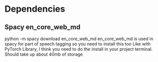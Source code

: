 # Dependencies
## Spacy en_core_web_md
python -m spacy download en_core_web_md 
en_core_web_md is used in spacy for part of speech tagging so you need to install this too
Like with PyTorch Library, I think you need to do the install in your project terminal.
Should take up about 40mb of storage
